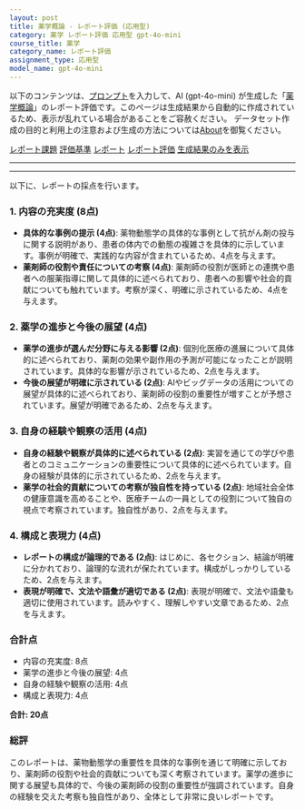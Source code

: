 ```yaml
---
layout: post
title: 薬学概論 - レポート評価 (応用型)
category: 薬学 レポート評価 応用型 gpt-4o-mini
course_title: 薬学
category_name: レポート評価
assignment_type: 応用型
model_name: gpt-4o-mini
---
```


以下のコンテンツは、[プロンプト](http://127.0.0.1:8000/generated/薬学/gpt-4o-mini/prompt_レポート評価-応用型.md)を入力して、AI (gpt-4o-mini) が生成した「[薬学概論](/contents/薬学/)」のレポート評価です。このページは生成結果から自動的に作成されているため、表示が乱れている場合があることをご容赦ください。
データセット作成の目的と利用上の注意および生成の方法については[About](/About)を御覧ください。

[レポート課題](../レポート課題-応用型)
[評価基準](../評価基準-応用型)
[レポート](../レポート-応用型)
[レポート評価](../レポート評価-応用型)
[生成結果のみを表示](http://127.0.0.1:8000/generated/薬学/gpt-4o-mini/レポート評価-応用型.md)
  

***
***
  
以下に、レポートの採点を行います。

### 1. 内容の充実度 (8点)
- **具体的な事例の提示 (4点)**: 薬物動態学の具体的な事例として抗がん剤の投与に関する説明があり、患者の体内での動態の複雑さを具体的に示しています。事例が明確で、実践的な内容が含まれているため、4点を与えます。
- **薬剤師の役割や責任についての考察 (4点)**: 薬剤師の役割が医師との連携や患者への服薬指導に関して具体的に述べられており、患者への影響や社会的貢献についても触れています。考察が深く、明確に示されているため、4点を与えます。

### 2. 薬学の進歩と今後の展望 (4点)
- **薬学の進歩が選んだ分野に与える影響 (2点)**: 個別化医療の進展について具体的に述べられており、薬剤の効果や副作用の予測が可能になったことが説明されています。具体的な影響が示されているため、2点を与えます。
- **今後の展望が明確に示されている (2点)**: AIやビッグデータの活用についての展望が具体的に述べられており、薬剤師の役割の重要性が増すことが予想されています。展望が明確であるため、2点を与えます。

### 3. 自身の経験や観察の活用 (4点)
- **自身の経験や観察が具体的に述べられている (2点)**: 実習を通じての学びや患者とのコミュニケーションの重要性について具体的に述べられています。自身の経験が具体的に示されているため、2点を与えます。
- **薬学の社会的貢献についての考察が独自性を持っている (2点)**: 地域社会全体の健康意識を高めることや、医療チームの一員としての役割について独自の視点で考察されています。独自性があり、2点を与えます。

### 4. 構成と表現力 (4点)
- **レポートの構成が論理的である (2点)**: はじめに、各セクション、結論が明確に分かれており、論理的な流れが保たれています。構成がしっかりしているため、2点を与えます。
- **表現が明確で、文法や語彙が適切である (2点)**: 表現が明確で、文法や語彙も適切に使用されています。読みやすく、理解しやすい文章であるため、2点を与えます。

### 合計点
- 内容の充実度: 8点
- 薬学の進歩と今後の展望: 4点
- 自身の経験や観察の活用: 4点
- 構成と表現力: 4点

**合計: 20点**

### 総評
このレポートは、薬物動態学の重要性を具体的な事例を通じて明確に示しており、薬剤師の役割や社会的貢献についても深く考察されています。薬学の進歩に関する展望も具体的で、今後の薬剤師の役割の重要性が強調されています。自身の経験を交えた考察も独自性があり、全体として非常に良いレポートです。
